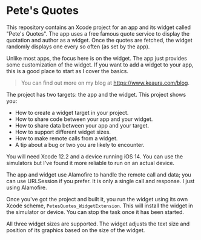 # Pete's Quotes

This repository contains an Xcode project for an app and its widget called "Pete's Quotes". The app uses a free famous quote service to display the quotation and author as a widget. Once the quotes are fetched, the widget randomly displays one every so often (as set by the app).

Unlike most apps, the focus here is on the widget. The app just provides some customization of the widget. If you want to add a widget to your app, this is a good place to start as I cover the basics.

> You can find out more on my blog at https://www.keaura.com/blog.

The project has two targets: the app and the widget. This project shows you:

* How to create a widget target in your project.
* How to share code between your app and your widget.
* How to share data between your app and your target.
* How to support different widget sizes.
* How to make remote calls from a widget.
* A tip about a bug or two you are likely to encounter.

You will need Xcode 12.2 and a device running iOS 14. You can use the simulators but I've found it more reliable to run on an actual device.

The app and widget use Alamofire to handle the remote call and data; you can use URLSession if you prefer. It is only a single call and response. I just using Alamofire.

Once you've got the project and built it, you run the widget using its own Xcode scheme, `PetesQuotes_WidgetExtension`. This will install the widget in the simulator or device. You can stop the task once it has been started.

All three widget sizes are supported. The widget adjusts the text size and position of its graphics based on the size of the widget.

